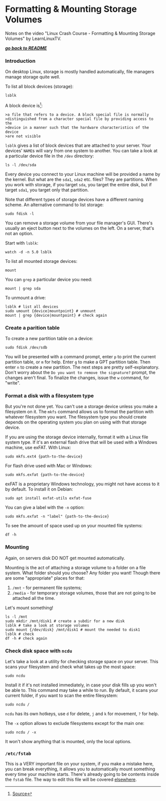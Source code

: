 # Formatting & Mounting Storage Volumes

Notes on the video "Linux Crash Course - Formatting & Mounting Storage Volumes"
by LearnLinuxTV.

[***go back to README***](/README.md)  

### Introduction

On desktop Linux, storage is mostly handled automatically, file managers manage
storage quite well.

To list all block devices (storage):

    lsblk

A block device is[^1]:

    >a file that refers to a device. A block special file is normally
    >distinguished from a character special file by providing access to the
    >device in a manner such that the hardware characteristics of the device
    >are not visible

[^1]: [Source](https://unix.stackexchange.com/a/259200)

`lsblk` gives a list of block devices that are attached to your server. Your
devices' `NAME`s will vary from one system to another. You can take a look at a
particular device file in the `/dev` directory:

    ls -l /dev/sda

Every device you connect to your Linux machine will be provided a name by the
kernel. But what are the `sda1`, `sda2` etc. files? They are partitions. When 
you work with storage, if you target `sda`, you target the entire disk, but if
target `sda1`, you target only that partition. 

Note that different types of storage devices have a different naming scheme. An
alternative command to list storage:

    sudo fdisk -l 

You can remove a storage volume from your file manager's GUI. There's usually 
an eject button next to the volumes on the left. On a server, that's not an 
option.

Start with `lsblk`:

    watch -d -n 5.0 lsblk

To list all mounted storage devices:

    mount

You can `grep` a particular device you need:

    mount | grep sda

To unmount a drive:

    lsblk # list all devices
    sudo umount {device|mountpoint} # unmount
    mount | grep {device|mountpoint} # check again

### Create a parition table
    
To create a new partition table on a device:

    sudo fdisk /dev/sdb

You will be presented with a command prompt, enter `p` to print the current
partition table, or `m` for help. Enter `g` to make a GPT partition table. Then
enter `n` to create a new partition. The next steps are pretty
self-explanatory. Don't worry about the `Do you want to remove the signature?`
prompt, the changes aren't final. To finalize the changes, issue the `w`
command, for "write".

### Format a disk with a filesystem type

But you're not done yet. You can't use a storage device unless you make a
filesystem on it. The `mkfs` command allows us to format the partition with 
whatever filesystem you want. The filesystem type you should create depends on
the operating system you plan on using with that storage device. 

If you are using the storage device internally, format it with a Linux file
system type. If it's an external flash drive that will be used with a Windows
machine, use exFAT. With Linux:

    sudo mkfs.ext4 {path-to-the-device}

For flash drive used with Mac or Windows:

    sudo mkfs.exfat {path-to-the-device}

exFAT is a proprietary Windows technology, you might not have access to it by
default. To install it on Debian:

    sudo apt install exfat-utils exfat-fuse

You can give a label with the `-n` option:

    sudo mkfs.exfat -n "label" {path-to-the-device}

To see the amount of space used up on your mounted file systems:

    df -h
    
### Mounting

Again, on servers disk DO NOT get mounted automatically.

Mounting is the act of attaching a storage volume to a folder on a file system.
What folder should you choose? Any folder you want! Though there are some
"appropriate" places for that:
1. `/mnt` - for permanent file systems;
2. `/media` - for temporary storage volumes, those that are not going to be
   attached all the time.

Let's mount something!
    
    ls -l /mnt 
    sudo mkdir /mnt/disk1 # create a subdir for a new disk
    lsblk # take a look at storage volumes
    sudo mount {/dev/disk} /mnt/disk1 # mount the needed to disk1
    lsblk # check
    df -h # check again
    
### Check disk space with `ncdu`

Let's take a look at a utility for checking storage space on your server. This
scans your filesystem and check what takes up the most space:

    sudo ncdu

Install it if it's not installed immediately, in case your disk fills up you
won't be able to. This command may take a while to run. By default, it scans
your current folder, if you want to scan the entire filesystem:

    sudo ncdu /

`ncdu` has its own hotkeys, use `d` for delete, `j` and `k` for movement, `?`
for help.
    
The `-x` option allows to exclude filesystems except for the main one:

    sudo ncdu / -x 

It won't show anything that is mounted, only the local options.

### `/etc/fstab`

This is a VERY important file on your system, if you make a mistake here, you
can break everything, it allows you to automatically mount something every time
your machine starts. There's already going to be contents inside the `fstab`
file. The way to edit this file will be covered [elsewhere](/misc/fstab.md). 
